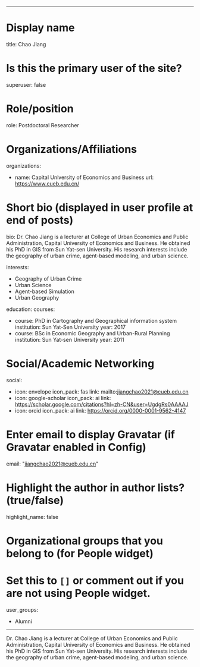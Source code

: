 
---
# Display name
title: Chao Jiang

# Is this the primary user of the site?
superuser: false

# Role/position
role: Postdoctoral Researcher

# Organizations/Affiliations
organizations:
- name: Capital University of Economics and Business
  url: https://www.cueb.edu.cn/

# Short bio (displayed in user profile at end of posts)
bio: Dr. Chao Jiang is a lecturer at College of Urban Economics and Public Administration, Capital University of Economics and Business. He obtained his PhD in GIS from Sun Yat-sen University. His research interests include the geography of urban crime, agent-based modeling, and urban science.

interests:
  - Geography of Urban Crime
  - Urban Science
  - Agent-based Simulation
  - Urban Geography


education:
  courses:
  - course: PhD in Cartography and Geographical information system
    institution: Sun Yat-Sen University
    year: 2017
  - course: BSc in Economic Geography and Urban-Rural Planning
    institution: Sun Yat-sen University
    year: 2011

# Social/Academic Networking
social:
  - icon: envelope
    icon_pack: fas
    link: mailto:jiangchao2021@cueb.edu.cn
  - icon: google-scholar
    icon_pack: ai
    link: https://scholar.google.com/citations?hl=zh-CN&user=UgdgRs0AAAAJ
  - icon: orcid
    icon_pack: ai
    link: https://orcid.org/0000-0001-9562-4147



# Enter email to display Gravatar (if Gravatar enabled in Config)
email: "jiangchao2021@cueb.edu.cn"

# Highlight the author in author lists? (true/false)
highlight_name: false

# Organizational groups that you belong to (for People widget)
#   Set this to `[]` or comment out if you are not using People widget.
user_groups:
- Alumni
---
Dr. Chao Jiang is a lecturer at College of Urban Economics and Public Administration, Capital University of Economics and Business. He obtained his PhD in GIS from Sun Yat-sen University. His research interests include the geography of urban crime, agent-based modeling, and urban science.